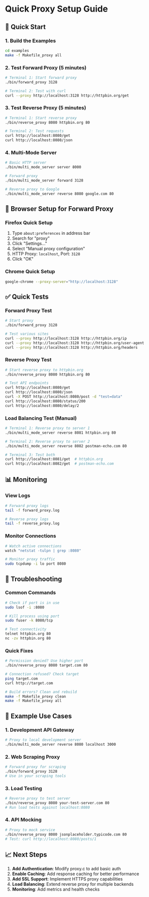 # Quick Proxy Setup Guide

## 🚀 Quick Start

### 1. Build the Examples
```bash
cd examples
make -f Makefile_proxy all
```

### 2. Test Forward Proxy (5 minutes)
```bash
# Terminal 1: Start forward proxy
./bin/forward_proxy 3128

# Terminal 2: Test with curl
curl --proxy http://localhost:3128 http://httpbin.org/get
```

### 3. Test Reverse Proxy (5 minutes)
```bash
# Terminal 1: Start reverse proxy
./bin/reverse_proxy 8080 httpbin.org 80

# Terminal 2: Test requests
curl http://localhost:8080/get
curl http://localhost:8080/json
```

### 4. Multi-Mode Server
```bash
# Basic HTTP server
./bin/multi_mode_server server 8000

# Forward proxy
./bin/multi_mode_server forward 3128

# Reverse proxy to Google
./bin/multi_mode_server reverse 8080 google.com 80
```

## 🔧 Browser Setup for Forward Proxy

### Firefox Quick Setup
1. Type `about:preferences` in address bar
2. Search for "proxy"
3. Click "Settings..."
4. Select "Manual proxy configuration"
5. HTTP Proxy: `localhost`, Port: `3128`
6. Click "OK"

### Chrome Quick Setup
```bash
google-chrome --proxy-server="http://localhost:3128"
```

## ✅ Quick Tests

### Forward Proxy Test
```bash
# Start proxy
./bin/forward_proxy 3128

# Test various sites
curl --proxy http://localhost:3128 http://httpbin.org/ip
curl --proxy http://localhost:3128 http://httpbin.org/user-agent
curl --proxy http://localhost:3128 http://httpbin.org/headers
```

### Reverse Proxy Test
```bash
# Start reverse proxy to httpbin.org
./bin/reverse_proxy 8080 httpbin.org 80

# Test API endpoints
curl http://localhost:8080/get
curl http://localhost:8080/json
curl -X POST http://localhost:8080/post -d "test=data"
curl http://localhost:8080/status/200
curl http://localhost:8080/delay/2
```

### Load Balancing Test (Manual)
```bash
# Terminal 1: Reverse proxy to server 1
./bin/multi_mode_server reverse 8081 httpbin.org 80

# Terminal 2: Reverse proxy to server 2
./bin/multi_mode_server reverse 8082 postman-echo.com 80

# Terminal 3: Test both
curl http://localhost:8081/get  # httpbin.org
curl http://localhost:8082/get  # postman-echo.com
```

## 📊 Monitoring

### View Logs
```bash
# Forward proxy logs
tail -f forward_proxy.log

# Reverse proxy logs
tail -f reverse_proxy.log
```

### Monitor Connections
```bash
# Watch active connections
watch "netstat -tulpn | grep :8080"

# Monitor proxy traffic
sudo tcpdump -i lo port 8080
```

## 🐛 Troubleshooting

### Common Commands
```bash
# Check if port is in use
sudo lsof -i :8080

# Kill process using port
sudo fuser -k 8080/tcp

# Test connectivity
telnet httpbin.org 80
nc -zv httpbin.org 80
```

### Quick Fixes
```bash
# Permission denied? Use higher port
./bin/reverse_proxy 8080 target.com 80

# Connection refused? Check target
ping target.com
curl http://target.com

# Build errors? Clean and rebuild
make -f Makefile_proxy clean
make -f Makefile_proxy all
```

## 🎯 Example Use Cases

### 1. Development API Gateway
```bash
# Proxy to local development server
./bin/multi_mode_server reverse 8080 localhost 3000
```

### 2. Web Scraping Proxy
```bash
# Forward proxy for scraping
./bin/forward_proxy 3128
# Use in your scraping tools
```

### 3. Load Testing
```bash
# Reverse proxy to test server
./bin/reverse_proxy 8080 your-test-server.com 80
# Run load tests against localhost:8080
```

### 4. API Mocking
```bash
# Proxy to mock service
./bin/reverse_proxy 8080 jsonplaceholder.typicode.com 80
# Test: curl http://localhost:8080/posts/1
```

## 📈 Next Steps

1. **Add Authentication**: Modify proxy.c to add basic auth
2. **Enable Caching**: Add response caching for better performance
3. **Add SSL Support**: Implement HTTPS proxy capabilities
4. **Load Balancing**: Extend reverse proxy for multiple backends
5. **Monitoring**: Add metrics and health checks
